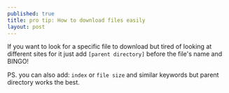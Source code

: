 ```yaml
---
published: true
title: pro tip: How to download files easily
layout: post
---
```

If you want to look for a specific file to download but tired of looking at different sites for it just add ``[parent directory]`` before the file's name and BINGO!

PS.  you can also add: ``index`` or ``file size`` and similar keywords but parent directory works the best.